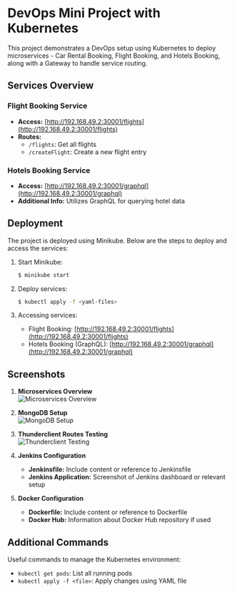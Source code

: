 # DevOps Mini Project with Kubernetes

This project demonstrates a DevOps setup using Kubernetes to deploy microservices - Car Rental Booking, Flight Booking, and Hotels Booking, along with a Gateway to handle service routing.

## Services Overview

### Flight Booking Service

- **Access:** [http://192.168.49.2:30001/flights](http://192.168.49.2:30001/flights)
- **Routes:**
  - `/flights`: Get all flights
  - `/createFlight`: Create a new flight entry

### Hotels Booking Service

- **Access:** [http://192.168.49.2:30001/graphql](http://192.168.49.2:30001/graphql)
- **Additional Info:** Utilizes GraphQL for querying hotel data

## Deployment

The project is deployed using Minikube. Below are the steps to deploy and access the services:

1. Start Minikube: 
    ```bash
    $ minikube start
    ```

2. Deploy services:
    ```bash
    $ kubectl apply -f <yaml-files>
    ```

3. Accessing services:
    - Flight Booking: [http://192.168.49.2:30001/flights](http://192.168.49.2:30001/flights)
    - Hotels Booking (GraphQL): [http://192.168.49.2:30001/graphql](http://192.168.49.2:30001/graphql)

## Screenshots

1. **Microservices Overview**  
   ![Microservices Overview](path/to/microservices_screenshot.png)

2. **MongoDB Setup**  
   ![MongoDB Setup](path/to/mongodb_screenshot.png)

3. **Thunderclient Routes Testing**  
   ![Thunderclient Testing](path/to/thunderclient_screenshot.png)

4. **Jenkins Configuration**  
   - **Jenkinsfile:** Include content or reference to Jenkinsfile
   - **Jenkins Application:** Screenshot of Jenkins dashboard or relevant setup

5. **Docker Configuration**
   - **Dockerfile:** Include content or reference to Dockerfile
   - **Docker Hub:** Information about Docker Hub repository if used

## Additional Commands

Useful commands to manage the Kubernetes environment:

- `kubectl get pods`: List all running pods
- `kubectl apply -f <file>`: Apply changes using YAML file


